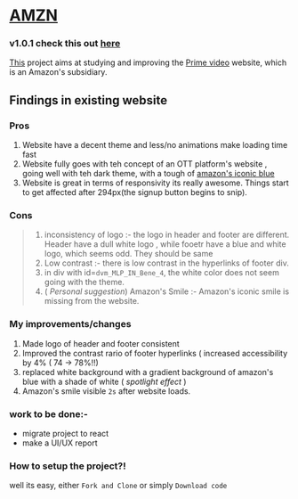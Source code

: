 # <a href="https://himanshu007-creator.github.io/AMZN-1.0.1/">AMZN</a>
### v1.0.1 check this out <a href="https://himanshu007-creator.github.io/AMZN-1.0.1/">here</a>
<a href="https://himanshu007-creator.github.io/AMZN-1.0.1/">This</a> project aims at studying and improving the <a href="https://www.primevideo.com/">Prime video</a> website, which is an Amazon's subsidiary.

## Findings in existing website
### Pros
1. Website have a decent theme and less/no animations make loading time fast
2. Website fully goes with teh concept of an OTT platform's website , going well with teh dark theme, with a tough of <a href="https://www.schemecolor.com/amazon-prime-blue-logo-color-scheme.php">amazon's iconic blue</a>
3. Website is great in terms of responsivity its really awesome. Things start to get affected after 294px(the signup button begins to snip).

### Cons
> 1. inconsistency of logo :- the logo in header and footer are different. Header have a dull white logo , while fooetr have a blue and white logo, which seems odd.
>  They should be same
> 2. Low contrast :- there is low contrast in the hyperlinks of footer div.
> 3. in div with id=<code>dvm_MLP_IN_Bene_4</code>, the white color does not seem going with the theme.
> 4. ( _Personal suggestion_) Amazon's Smile :- Amazon's iconic smile is missing from the website.

### My improvements/changes
1. Made logo of header and footer consistent
2. Improved the contrast rario of footer hyperlinks ( increased accessibility by 4% ( 74 -> 78%!!)
3. replaced white background with a gradient background of amazon's blue with a shade of white ( _spotlight effect_ )
4. Amazon's smile visible <code>2s</code> after website loads.

### work to be done:-
- migrate project to react
- make a UI/UX report

### How to setup the project?!
well its easy, either <code>Fork and Clone</code> or simply <code>Download code</code>

